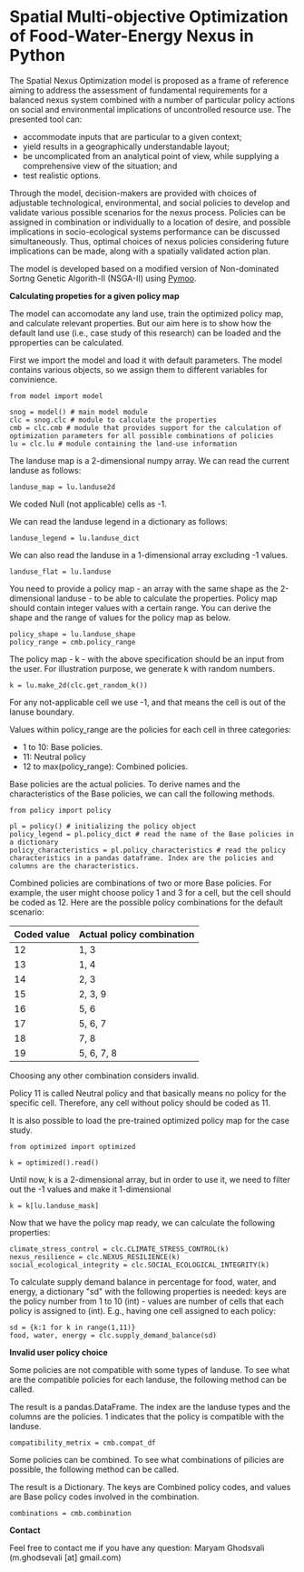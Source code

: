 # Spatial Multi-objective Optimization of Food-Water-Energy Nexus in Python  

The Spatial Nexus Optimization model is proposed as a frame of reference aiming to address the assessment of fundamental requirements for a balanced nexus system combined with a number of particular policy actions on social and environmental implications of uncontrolled resource use. 
The presented tool can: 
- accommodate inputs that are particular to a given context;
- yield results in a geographically understandable layout;
- be uncomplicated from an analytical point of view, while supplying a comprehensive view of the situation; and
- test realistic options.

Through the model, decision-makers are provided with choices of adjustable technological, environmental, and social policies to develop and validate various possible scenarios for the nexus process. Policies can be assigned in combination or individually to a location of desire, and possible implications in socio-ecological systems performance can be discussed simultaneously. Thus, optimal choices of nexus policies considering future implications can be made, along with a spatially validated action plan.

The model is developed based on a modified version of Non-dominated Sortng Genetic Algorith-II (NSGA-II) using [Pymoo](https://pymoo.org/index.html).

**Calculating propeties for a given policy map**

The model can accomodate any land use, train the optimized policy map, and calculate relevant properties. But our aim here is to show how the default land use (i.e., case study of this research) can be loaded and the pproperties can be calculated.

First we import the model and load it with default parameters. The model contains various objects, so we assign them to different variables for convinience.

```
from model import model

snog = model() # main model module
clc = snog.clc # module to calculate the properties
cmb = clc.cmb # module that provides support for the calculation of optimization parameters for all possible combinations of policies
lu = clc.lu # module containing the land-use information
```

The landuse map is a 2-dimensional numpy array. We can read the current landuse as follows:

```
landuse_map = lu.landuse2d
```

We coded Null (not applicable) cells as -1.

We can read the landuse legend in a dictionary as follows:

```
landuse_legend = lu.landuse_dict
```

We can also read the landuse in a 1-dimensional array excluding -1 values.

```
landuse_flat = lu.landuse
```

You need to provide a policy map - an array with the same shape as the 2-dimensional landuse - to be able to calculate the properties.
Policy map should contain integer values with a certain range. You can derive the shape and the range of values for the policy map as below.

```
policy_shape = lu.landuse_shape
policy_range = cmb.policy_range
```

The policy map - k - with the above specification should be an input from the user. For illustration purpose, we generate k with random numbers.

```
k = lu.make_2d(clc.get_random_k())
```
For any not-applicable cell we use -1, and that means the cell is out of the lanuse boundary.

Values within policy_range are the policies for each cell in three categories:
- 1 to 10: Base policies.
- 11: Neutral policy
- 12 to max(policy_range): Combined policies.

Base policies are the actual policies. To derive names and the characteristics of the Base policies, we can call the following methods.

```
from policy import policy

pl = policy() # initializing the policy object
policy_legend = pl.policy_dict # read the name of the Base policies in a dictionary
policy_characteristics = pl.policy_characteristics # read the policy characteristics in a pandas dataframe. Index are the policies and columns are the characteristics.
```

Combined policies are combinations of two or more Base policies. For example, the user might choose policy 1 and 3 for a cell, but the cell should be coded as 12. Here are the possible policy combinations for the default scenario:

| Coded value | Actual policy combination |
| ------ | ------ |
| 12 | 1, 3 |
| 13 | 1, 4 |
| 14 | 2, 3 |
| 15 | 2, 3, 9 |
| 16 | 5, 6 |
| 17 | 5, 6, 7 |
| 18 | 7, 8 |
| 19 | 5, 6, 7, 8 |

Choosing any other combination considers invalid.

Policy 11 is called Neutral policy and that basically means no policy for the specific cell. Therefore, any cell without policy should be coded as 11.

It is also possible to load the pre-trained optimized policy map for the case study.

```
from optimized import optimized

k = optimized().read()
```

Until now, k is a 2-dimensional array, but in order to use it, we need to filter out the -1 values and make it 1-dimensional

```
k = k[lu.landuse_mask]
```

Now that we have the policy map ready, we can calculate the following properties:

```
climate_stress_control = clc.CLIMATE_STRESS_CONTROL(k)
nexus_resilience = clc.NEXUS_RESILIENCE(k)
social_ecological_integrity = clc.SOCIAL_ECOLOGICAL_INTEGRITY(k)
```

To calculate supply demand balance in percentage for food, water, and energy, a dictionary "sd" with the following properties is needed:
keys are the policy number from 1 to 10 (int) - values are number of cells that each policy is assigned to (int).
E.g., having one cell assigned to each policy:

```
sd = {k:1 for k in range(1,11)}
food, water, energy = clc.supply_demand_balance(sd)
```

**Invalid user policy choice**

Some policies are not compatible with some types of landuse. To see what are the compatible policies for each landuse, the following method can be called.

The result is a pandas.DataFrame. The index are the landuse types and the columns are the policies. 1 indicates that the policy is compatible with the landuse.

```
compatibility_metrix = cmb.compat_df
```

Some policies can be combined. To see what combinations of pilicies are possible, the following method can be called.

The result is a Dictionary. The keys are Combined policy codes, and values are Base policy codes involved in the combination.

```
combinations = cmb.combination
```


**Contact**

Feel free to contact me if you have any question:
Maryam Ghodsvali (m.ghodsevali [at] gmail.com)
